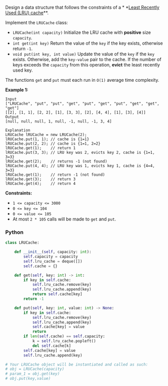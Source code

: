 Design a data structure that follows the constraints of a  *
*[Least Recently Used (LRU) cache](https://en.wikipedia.org/wiki/Cache_replacement_policies#LRU)**.

Implement the  `LRUCache`  class:

- `LRUCache(int capacity)`  Initialize the LRU cache with  **positive**  size  `capacity`.
- `int get(int key)`  Return the value of the  `key`  if the key exists, otherwise return  `-1`.
- `void put(int key, int value)`  Update the value of the  `key`  if the  `key`  exists. Otherwise, add the  `key-value`
  pair to the cache. If the number of keys exceeds the  `capacity`  from this operation,  **evict**  the least recently
  used key.

The functions  `get`  and  `put`  must each run in  `O(1)`  average time complexity.

**Example 1:**

```
Input
["LRUCache", "put", "put", "get", "put", "get", "put", "get", "get", "get"]
[[2], [1, 1], [2, 2], [1], [3, 3], [2], [4, 4], [1], [3], [4]]
Output
[null, null, null, 1, null, -1, null, -1, 3, 4]

Explanation
LRUCache lRUCache = new LRUCache(2);
lRUCache.put(1, 1); // cache is {1=1}
lRUCache.put(2, 2); // cache is {1=1, 2=2}
lRUCache.get(1);    // return 1
lRUCache.put(3, 3); // LRU key was 2, evicts key 2, cache is {1=1, 3=3}
lRUCache.get(2);    // returns -1 (not found)
lRUCache.put(4, 4); // LRU key was 1, evicts key 1, cache is {4=4, 3=3}
lRUCache.get(1);    // return -1 (not found)
lRUCache.get(3);    // return 3
lRUCache.get(4);    // return 4
```

**Constraints:**

- `1 <= capacity <= 3000`
- `0 <= key <= 104`
- `0 <= value <= 105`
- At most  `2 * 105`  calls will be made to  `get`  and  `put`.

### Python

```python
class LRUCache:

    def __init__(self, capacity: int):
        self.capacity = capacity
        self.lru_cache = deque([])
        self.cache = {}

    def get(self, key: int) -> int:
        if key in self.cache:
            self.lru_cache.remove(key)
            self.lru_cache.append(key)
            return self.cache[key]
        return -1

    def put(self, key: int, value: int) -> None:
        if key in self.cache:
            self.lru_cache.remove(key)
            self.lru_cache.append(key)
            self.cache[key] = value
            return
        if len(self.cache) == self.capacity:
            k = self.lru_cache.popleft()
            del self.cache[k]
        self.cache[key] = value
        self.lru_cache.append(key)

# Your LRUCache object will be instantiated and called as such:
# obj = LRUCache(capacity)
# param_1 = obj.get(key)
# obj.put(key,value)
```